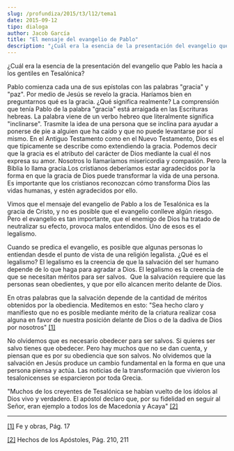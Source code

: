 ```yaml
---
slug: /profundiza/2015/t3/l12/tema1
date: 2015-09-12
tipo: dialoga
author: Jacob García
title: "El mensaje del evangelio de Pablo"
description: "¿Cuál era la esencia de la presentación del evangelio que Pablo les hacía a los  gentiles en Tesalónica? Pablo comienza cada una de sus epístolas con las  palabras “gracia” y “paz”. Por medio de Jesús se revelo la gracia. Haríamos  bien en preguntarnos qué es la gracia. ¿Qué s..."
---
```


¿Cuál era la esencia de la presentación del evangelio que Pablo les hacía a los gentiles en Tesalónica?

Pablo comienza cada una de sus epístolas con las palabras "gracia" y "paz". Por medio de Jesús se revelo la gracia. Haríamos bien en preguntarnos qué es la gracia. ¿Qué significa realmente? La comprensión que tenía Pablo de la palabra "gracia" está arraigada en las Escrituras hebreas. La palabra viene de un verbo hebreo que literalmente significa "inclinarse". Trasmite la idea de una persona que se inclina para ayudar a ponerse de pie a alguien que ha caído y que no puede levantarse por sí mismo. En el Antiguo Testamento como en el Nuevo Testamento, Dios es el que típicamente se describe como extendiendo la gracia. Podemos decir que la gracia es el atributo del carácter de Dios mediante la cual él nos expresa su amor. Nosotros lo llamaríamos misericordia y compasión. Pero la Biblia lo llama gracia.Los cristianos deberíamos estar agradecidos por la forma en que la gracia de Dios puede transformar la vida de una persona. Es importante que los cristianos reconozcan cómo transforma Dios las vidas humanas, y estén agradecidos por ello.

Vimos que el mensaje del evangelio de Pablo a los de Tesalónica es la gracia de Cristo, y no es posible que el evangelio conlleve algún riesgo. Pero el evangelio es tan importante, que el enemigo de Dios ha tratado de neutralizar su efecto, provoca malos entendidos. Uno de esos es el legalismo.

Cuando se predica el evangelio, es posible que algunas personas lo entiendan desde el punto de vista de una religión legalista. ¿Qué es el legalismo? El legalismo es la creencia de que la salvación del ser humano depende de lo que haga para agradar a Dios. El legalismo es la creencia de que se necesitan méritos para ser salvos.  Que la salvación requiere que las personas sean obedientes, y que por ello alcancen merito delante de Dios.

En otras palabras que la salvación depende de la cantidad de méritos obtenidos por la obediencia. Meditemos en esto: "Sea hecho claro y manifiesto que no es posible mediante mérito de la criatura realizar cosa alguna en favor de nuestra posición delante de Dios o de la dadiva de Dios por nosotros" [[1]](file:///C:/Documents%20and%20Settings/yo/Escritorio/El%20MENSAJE%20DEL%20EVANGELIO%20DE%20PABLO.docx#_ftn1 "")

No olvidemos que es necesario obedecer para ser salvos. Si quieres ser salvo tienes que obedecer. Pero hay muchos que no se dan cuenta, y piensan que es por su obediencia que son salvos. No olvidemos que la salvación en Jesús produce un cambio fundamental en la forma en que una persona piensa y actúa. Las noticias de la transformación que vivieron los tesalonicenses se esparcieron por toda Grecia.

"Muchos de los creyentes de Tesalónica se habían vuelto de los ídolos al Dios vivo y verdadero. El apóstol declaro que, por su fidelidad en seguir al Señor, eran ejemplo a todos los de Macedonia y Acaya" [[2]](file:///C:/Documents%20and%20Settings/yo/Escritorio/El%20MENSAJE%20DEL%20EVANGELIO%20DE%20PABLO.docx#_ftn2 "")

* * *

[[1]](file:///C:/Documents%20and%20Settings/yo/Escritorio/El%20MENSAJE%20DEL%20EVANGELIO%20DE%20PABLO.docx#_ftnref1 "") Fe y obras, Pág. 17

[[2]](file:///C:/Documents%20and%20Settings/yo/Escritorio/El%20MENSAJE%20DEL%20EVANGELIO%20DE%20PABLO.docx#_ftnref2 "") Hechos de los Apóstoles, Pág. 210, 211
